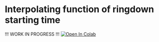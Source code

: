 # Interpolating function of ringdown starting time

!!! WORK IN PROGRESS !!!
[![Open In Colab](https://colab.research.google.com/assets/colab-badge.svg)](
https://colab.research.google.com/github/francesco-crescimbeni/Interpolating-function-of-ringdown-starting-time/blob/main/t_start_eta_chip_chim_function_animated.ipynb)
